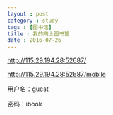 ```yaml
---
layout : post
category : study
tags : [图书馆]
title : 我的网上图书馆
date : 2016-07-26
---
```


<http://115.29.194.28:52687/>

<http://115.29.194.28:52687/mobile>

用户名：guest

密码：ibook

